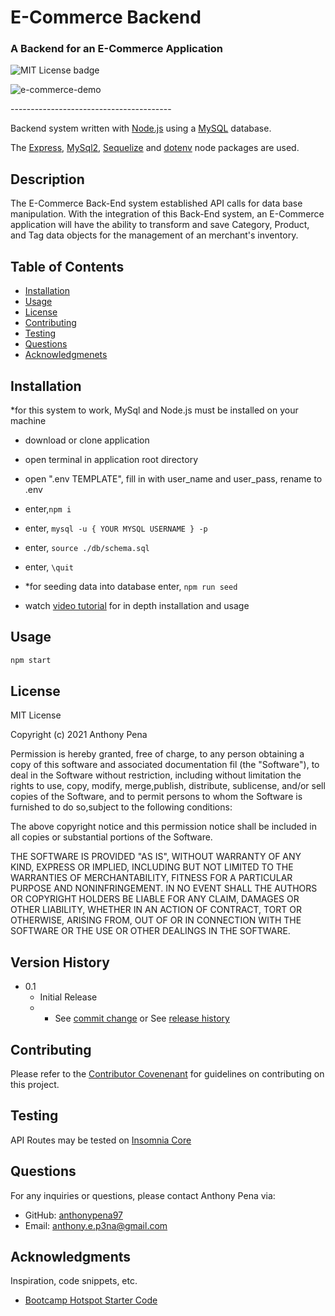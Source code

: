 # E-Commerce Backend
### A Backend for an E-Commerce Application
![MIT License badge](https://img.shields.io/badge/license-MIT_License-green)

![e-commerce-demo](https://user-images.githubusercontent.com/79285555/134746234-d9bea4ee-613b-44a1-967e-454205ec5400.gif)

<p> ---------------------------------------- </p>

Backend system written with [Node.js](https://nodejs.org/en/) using a [MySQL](https://www.mysql.com/) database.

The [Express](https://expressjs.com/), [MySql2](https://www.npmjs.com/package/mysql2), [Sequelize](https://www.npmjs.com/package/sequelize) and [dotenv](https://www.npmjs.com/package/dotenv) node packages are used.

## Description
The E-Commerce Back-End system established API calls for data base manipulation. With the integration of this Back-End system, an E-Commerce application will have the ability to transform and save Category, Product, and Tag data objects for the management of an merchant's inventory.

## Table of Contents
* [Installation](#installation)
* [Usage](#usage)
* [License](#license)
* [Contributing](#contributing)
* [Testing](#testing)
* [Questions](#questions)
* [Acknowledgmenets](#Acknowledgments)

## Installation
*for this system to work, MySql and Node.js must be installed on your machine

- download or clone application
- open terminal in application root directory
- open ".env TEMPLATE", fill in with user_name and user_pass, rename to .env
- enter,`npm i`
- enter, `mysql -u { YOUR MYSQL USERNAME } -p`
- enter, `source ./db/schema.sql`
- enter,  `\quit`
- *for seeding data into database enter, `npm run seed`

- watch [video tutorial](https://drive.google.com/file/d/1MeD3rbZGGffwidG5Y7T2e2iXmYe6JIZU/view?usp=sharing) for in depth installation and usage

## Usage

```bash
npm start
```

## License
MIT License
    
Copyright (c) 2021 Anthony Pena

Permission is hereby granted, free of charge, to any person obtaining a copy of this software and associated documentation fil (the "Software"), to deal in the Software without restriction, including without limitation the rights to use, copy, modify, merge,publish, distribute, sublicense, and/or sell copies of the Software, and to permit persons to whom the Software is furnished to do so,subject to the following conditions:
            
The above copyright notice and this permission notice shall be included in all copies or substantial portions of the Software.
            
THE SOFTWARE IS PROVIDED "AS IS", WITHOUT WARRANTY OF ANY KIND, EXPRESS OR IMPLIED, INCLUDING BUT NOT LIMITED TO THE WARRANTIES OF MERCHANTABILITY, FITNESS FOR A PARTICULAR PURPOSE AND NONINFRINGEMENT. IN NO EVENT SHALL THE AUTHORS OR COPYRIGHT HOLDERS BE LIABLE FOR ANY CLAIM, DAMAGES OR OTHER LIABILITY, WHETHER IN AN ACTION OF CONTRACT, TORT OR OTHERWISE, ARISING FROM, OUT OF OR IN CONNECTION WITH THE SOFTWARE OR THE USE OR OTHER DEALINGS IN THE SOFTWARE.

## Version History
    
* 0.1
    * Initial Release
    * * See [commit change](https://github.com/anthonypena97/e-commerce-backend/commits/main) or See [release history](https://github.com/anthonypena97/e-commerce-backend/releases)

## Contributing
Please refer to the [Contributor Covenenant](https://www.contributor-covenant.org/) for guidelines on contributing on this project.

## Testing
API Routes may be tested on [Insomnia Core](https://insomnia.rest/products/insomnia)

## Questions
For any inquiries or questions, please contact Anthony Pena via:
* GitHub: [anthonypena97](https://github.com/anthonypena97)
* Email: <anthony.e.p3na@gmail.com>

## Acknowledgments

Inspiration, code snippets, etc.
* [Bootcamp Hotspot Starter Code](https://github.com/coding-boot-camp/fantastic-umbrella)

